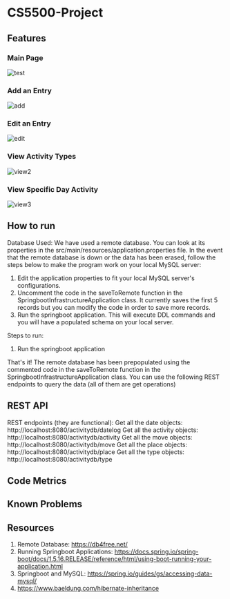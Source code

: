 # CS5500-Project
## Features
### Main Page
![test](https://i.imgur.com/gjcaHHM.png)

### Add an Entry
![add](https://i.imgur.com/ZnXw9PB.png)

### Edit an Entry
![edit](https://i.imgur.com/ok6bzhT.png)

### View Activity Types
![view2](https://i.imgur.com/zWnDdCJ.png)

### View Specific Day Activity
![view3](https://i.imgur.com/jsYb0nT.png)

## How to run
Database Used:
We have used a remote database. You can look at its properties in the src/main/resources/application.properties file. In the event that the
remote database is down or the data has been erased, follow the steps below to make the program work on your local MySQL server:

1) Edit the application properties to fit your local MySQL server's configurations.
2) Uncomment the code in the saveToRemote function in the SpringbootInfrastructureApplication class. It currently saves the first 5 records but you can
modify the code in order to save more records.
3) Run the springboot application. This will execute DDL commands and you will have a populated schema on your local server.

Steps to run:

1) Run the springboot application

That's it! The remote database has been prepopulated using the commented code in the saveToRemote function in the SpringbootInfrastructureApplication class.
You can use the following REST endpoints to query the data (all of them are get operations)

## REST API
REST endpoints (they are functional):
Get all the date objects: http://localhost:8080/activitydb/datelog
Get all the activity objects: http://localhost:8080/activitydb/activity
Get all the move objects: http://localhost:8080/activitydb/move
Get all the place objects: http://localhost:8080/activitydb/place
Get all the type objects: http://localhost:8080/activitydb/type

## Code Metrics

## Known Problems


## Resources
1) Remote Database: https://db4free.net/
2) Running Springboot Applications: https://docs.spring.io/spring-boot/docs/1.5.16.RELEASE/reference/html/using-boot-running-your-application.html
3) Springboot and MySQL: https://spring.io/guides/gs/accessing-data-mysql/
4) https://www.baeldung.com/hibernate-inheritance
